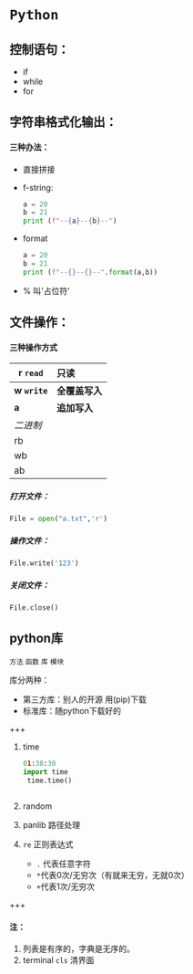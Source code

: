 # `Python`

## 控制语句：

+ if
+ while
+ for



## 字符串格式化输出：

#### 三种办法：

+ 直接拼接

+ f-string:

  ```python
  a = 20
  b = 21
  print (f"--{a}--{b}--")
  ```

+ format

  ```python
  a = 20
  b = 21
  print (f"--{}--{}--".format(a,b))
  ```

+ % 叫'占位符'

  

## 文件操作：

#### 三种操作方式

| **r `read`**  | **只读**       |
| ------------- | :------------- |
| **w `write`** | **全覆盖写入** |
| **a**         | **追加写入**   |
| *二进制*      |                |
| rb            |                |
| wb            |                |
| ab            |                |

##### 打开文件：

```python
File = open("a.txt",'r')
```

##### 操作文件：

```python
File.write('123')
```

##### 关闭文件：

```python
File.close()
```



## python库

`方法`	`函数`	`库`	`模块`

库分两种：

+ 第三方库：别人的开源 用(pip)下载
+ 标准库：随python下载好的



+++

1. time

   ```python
   01:38:30
   import time
   	time.time()
       
   ```

   

2. random

3. panlib 路径处理

4. `re` 正则表达式
   + `.` 代表任意字符	
   + `*`代表0次/无穷次（有就来无穷，无就0次）
   + `+`代表1次/无穷次



+++

#### 注：

1. 列表是有序的，字典是无序的。
2. terminal  `cls` 清界面
